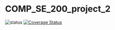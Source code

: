 # COMP_SE_200_project_2
![status](https://github.com/sasuolander/COMP_SE_200_project_2/actions/workflows/test.yaml/badge.svg)
[![Coverage Status](https://coveralls.io/repos/github/sasuolander/COMP_SE_200_project_2/badge.svg?branch=master)](https://coveralls.io/github/sasuolander/COMP_SE_200_project_2?branch=master)
